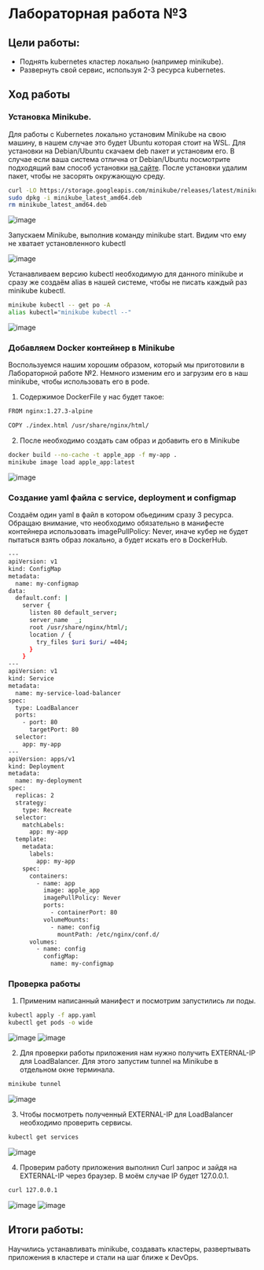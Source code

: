 # Лабораторная работа №3

## Цели работы:
- Поднять kubernetes кластер локально (например minikube).
- Развернуть свой сервис, используя 2-3 ресурса kubernetes.


## Ход работы

### Установка Minikube.

Для работы с Kubernetes локально установим Minikube на свою машину, в нашем случае это будет Ubuntu которая стоит на WSL. Для установки на Debian/Ubuntu скачаем deb пакет и установим его. В случае если ваша система отлична от Debian/Ubuntu посмотрите подходящий вам способ установки [на сайте](https://minikube.sigs.k8s.io/docs/start/). После установки удалим пакет, чтобы не засорять окружающую среду.

```bash
curl -LO https://storage.googleapis.com/minikube/releases/latest/minikube_latest_amd64.deb
sudo dpkg -i minikube_latest_amd64.deb
rm minikube_latest_amd64.deb
``` 

![image](img/1.png)

Запускаем Minikube, выполнив команду minikube start. Видим что ему не хватает установленного kubectl

![image](img/2.png)

Устанавливаем версию kubectl необходимую для данного minikube и сразу же создаём alias в нашей системе, чтобы не писать каждый раз minikube kubectl.

```bash
minikube kubectl -- get po -A
alias kubectl="minikube kubectl --"
``` 

![image](img/3.png)

### Добавляем Docker контейнер в Minikube
Воспользуемся нашим хорошим образом, который мы приготовили в Лабораторной работе №2. Немного изменим его и  загрузим его в наш minikube, чтобы использовать его в pode.

1. Содержимое DockerFile у нас будет такое:
```bash
FROM nginx:1.27.3-alpine

COPY ./index.html /usr/share/nginx/html/
``` 

2. После необходимо создать сам образ и добавить его в Minikube
```bash
docker build --no-cache -t apple_app -f my-app .
minikube image load apple_app:latest
``` 

![image](img/4.png)

### Создание yaml файла с service, deployment и configmap

Создаём один yaml в файл в котором обьединим сразу 3 ресурса. Обращаю внимание, что необходимо обязательно в манифесте контейнера использовать imagePullPolicy: Never, иначе кубер не будет пытаться взять образ локально, а будет искать его в DockerHub.

```bash
---
apiVersion: v1
kind: ConfigMap
metadata:
  name: my-configmap
data:
  default.conf: |
    server {
      listen 80 default_server;
      server_name  _;
      root /usr/share/nginx/html/;
      location / {
        try_files $uri $uri/ =404;
      }
    }
---
apiVersion: v1
kind: Service
metadata:
  name: my-service-load-balancer
spec:
  type: LoadBalancer
  ports:
    - port: 80
      targetPort: 80
  selector:
    app: my-app
---
apiVersion: apps/v1
kind: Deployment
metadata:
  name: my-deployment
spec:
  replicas: 2
  strategy:
    type: Recreate
  selector:
    matchLabels:
      app: my-app
  template:
    metadata:
      labels:
        app: my-app
    spec:
      containers:
        - name: app
          image: apple_app
          imagePullPolicy: Never
          ports:
            - containerPort: 80
          volumeMounts:
            - name: config
              mountPath: /etc/nginx/conf.d/
      volumes:
        - name: config
          configMap:
            name: my-configmap
``` 
### Проверка работы

1. Применим написанный манифест и посмотрим запустилиcь ли поды.

```bash
kubectl apply -f app.yaml
kubectl get pods -o wide
``` 
![image](img/5.png)
![image](img/5-1.png)

2. Для проверки работы приложения нам нужно получить EXTERNAL-IP для LoadBalancer. Для этого запустим tunnel на Minikube в отдельном окне терминала.

```bash
minikube tunnel
``` 
![image](img/6.png)

3. Чтобы посмотреть полученный EXTERNAL-IP для LoadBalancer необходимо проверить сервисы.

```bash
kubectl get services
``` 
![image](img/5.png)

4. Проверим работу приложения выполнил Curl запрос и зайдя на EXTERNAL-IP через браузер. В моём случае IP будет 127.0.0.1.

```bash
curl 127.0.0.1
``` 

![image](img/7.png)
![image](img/8.png)

## Итоги работы:
Научились устанавливать minikube, создавать кластеры, развертывать приложения в кластере и стали на шаг ближе к DevOps.